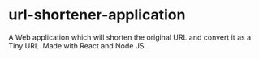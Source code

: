 # url-shortener-application
A Web application which will shorten the original URL and convert it as a Tiny URL. Made with React and Node JS.
